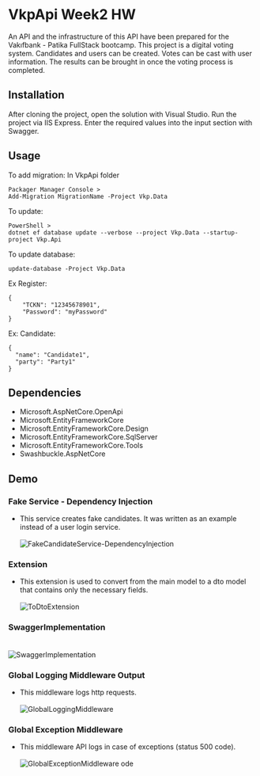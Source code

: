 # VkpApi Week2 HW


An API and the infrastructure of this API have been prepared for the Vakıfbank - Patika FullStack bootcamp. This project is a digital voting system. Candidates and users can be created. Votes can be cast with user information. The results can be brought in once the voting process is completed.


## Installation

After cloning the project, open the solution with Visual Studio. Run the project via IIS Express. Enter the required values ​​into the input section with Swagger.

## Usage

To add migration:
In VkpApi folder
```
Packager Manager Console > 
Add-Migration MigrationName -Project Vkp.Data
```

To update:
```
PowerShell >
dotnet ef database update --verbose --project Vkp.Data --startup-project Vkp.Api
```

To update database: 
```
update-database -Project Vkp.Data
```

Ex Register:
```
{
    "TCKN": "12345678901",
    "Password": "myPassword"
}
```

Ex: Candidate: 
```
{
  "name": "Candidate1",
  "party": "Party1"
}
```

## Dependencies
- Microsoft.AspNetCore.OpenApi
- Microsoft.EntityFrameworkCore
- Microsoft.EntityFrameworkCore.Design
- Microsoft.EntityFrameworkCore.SqlServer
- Microsoft.EntityFrameworkCore.Tools
- Swashbuckle.AspNetCore
    
## Demo

### Fake Service - Dependency Injection
- This service creates fake candidates. It was written as an example instead of a user login service. <br/> <br/>
![FakeCandidateService-DependencyInjection](https://github.com/kutaymalik/VkpApi/assets/56682209/7b6eb15f-d4ed-44a5-b94f-c464fa5925b7)

### Extension
- This extension is used to convert from the main model to a dto model that contains only the necessary fields. <br/> <br/>
![ToDtoExtension](https://github.com/kutaymalik/VkpApi/assets/56682209/f2afb296-6638-4471-82a5-7993425fc3ac)

### SwaggerImplementation <br/> <br/>
![SwaggerImplementation](https://github.com/kutaymalik/VkpApi/assets/56682209/80644afe-8061-428b-ae4d-70ae9bfa1e71)


### Global Logging Middleware Output
- This middleware logs http requests. <br/> <br/>
![GlobalLoggingMiddleware](https://github.com/kutaymalik/VkpApi/assets/56682209/454bb93f-117f-470a-80f3-c4eccdc41576)


### Global Exception Middleware 
- This middleware API logs in case of exceptions (status 500 code). <br/> <br/>
![GlobalExceptionMiddleware](https://github.com/kutaymalik/VkpApi/assets/56682209/90413010-8e1a-48aa-95b9-5dcddd967595)
ode






